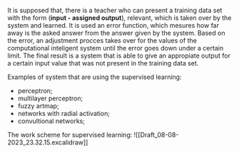 It is supposed that, there is a teacher who can present a training data set with the form (**input - assigned output**), relevant, which is taken over by the system and learned. It is used an error function, which mesures how far away is the asked answer from the answer given by the system. Based on the error, an adjustment procces takes over for the values of the computational inteligent system until the error goes down under a certain limit. The final result is a system that is able to give an appropiate output for a certain input value that was not present in the training data set.

Examples of system that are using the supervised learning:
- perceptron;
- multilayer perceptron;
- fuzzy artmap;
- networks with radial activation;
- convultional networks;

The work scheme for supervised learning:
![[Draft_08-08-2023_23.32.15.excalidraw]]
